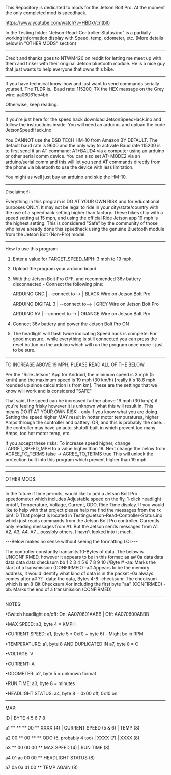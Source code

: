 This Repository is dedicated to mods for the Jetson Bolt Pro. At the moment the only completed mod is speedhack.

https://www.youtube.com/watch?v=HBDkVcntbl0

In the Testing folder "Jetson-Read-Controller-Status.ino" is a partially working information display with Speed, temp, odometer, etc. (More details below in "OTHER MODS" section)

**************

Credit and thanks goes to NTWM420 on reddit for letting me meet up with them and tinker with their original Jetson bluetooth module.
He is a nice guy that just wants to help everyone that owns this bike.

**************

If you have technical know-how and just want to send commands serially yourself. The TLDR is..
Baud rate: 115200, TX the HEX message on the Grey wire: aa06061eb4bb

Otherwise, keep reading.

**************

If you're just here for the speed hack download JetsonSpeedHack.ino and follow the instructions inside.
You will need an arduino, and upload the code JetsonSpeedHack.ino

You CANNOT use the DSD TECH HM-10 from Amazon BY DEFAULT. The default baud rate is 9600 and the only way to activate Baud rate 115200 is to first send it an AT command: AT+BAUD4 via a computer using an arduino or other serial comm device. You can also set AT+MODE2 via an arduino/serial comm and this will let you send AT commands directly from the phone via bluetooth to use the device with less limitation.

You might as well just buy an arduino and skip the HM-10.

**************

Disclaimer!:

Everything in this program is DO AT YOUR OWN RISK and for educational purposes ONLY.
It may not be legal to ride in your city/state/country with the use of a speedhack
setting higher than factory.
These bikes ship with a speed setting at 15 mph, and using the official Ride Jetson
app 19 mph is the highest setting. This is considered "Safe" by the community of those
who have already done this speedhack using the genuine Bluetooth module from the
Jetson Bolt (Non-Pro) model.

**************

How to use this program:

1) Enter a value for TARGET_SPEED_MPH: 3 mph to 19 mph.
2) Upload the program your arduino board.
3) With the Jetson Bolt Pro OFF, and recommended 36v battery disconnected - Connect the following pins:

   ARDUINO GND       | --connect to--> | BLACK Wire on Jetson Bolt Pro
   
   ARDUINO DIGITAL 3 | --connect to--> | GREY Wire on Jetson Bolt Pro
   
   ARDUINO 5V        | --connect to--> | ORANGE Wire on Jetson Bolt Pro
   
4) Connect 36v battery and power the Jetson Bolt Pro ON
5) The headlight will flash twice indicating Speed hack is complete. For good measure.. while everything is still connected you can press the reset
   button on the arduino which will run the program once more - just to be sure.

**************

TO INCREASE ABOVE 19 MPH, PLEASE READ ALL OF THE BELOW:

Per the "Ride Jetson" App for Android, the minimum speed is 3 mph (5 km/h) and the
maximum speed is 19 mph (30 km/h) [really it's 18.6 mph rounded up since calculation is from km].
These are the settings that we know will work and is considered "SAFE"

That said, the speed can be increased further above 19 mph (30 km/h) if you're feeling frisky however it is
unknown what this will result in. This means DO IT AT YOUR OWN RISK - only if you know what you are doing.
Setting the speed higher MAY result in hotter motor tempuratures, higher Amps through the controller
and battery. OR, and this is probably the case... the controller may have an auto-shutoff built in which
prevent too many Amps, too hot motor temp, etc.

If you accept these risks:
To increase speed higher, change TARGET_SPEED_MPH to a value higher than 19. Next change the below from
                         AGREE_TO_TERMS false -> AGREE_TO_TERMS true
This will unlock the protection built into this program which prevent higher than 19 mph

**************

**************

OTHER MODS:

**************
In the future if time permits, would like to add a Jetson Bolt Pro speedometer which includes Adjustable speed on the fly, 1-click headlight on/off, Temperature, Voltage, Current, ODO, Ride Time display.
If you would like to help with that project please help me find the messages from the rx pin! :D
That project is located in Testing/Jetson-Read-Controller-Status.ino which just reads commands from the Jetson Bolt Pro controller. Currently only reading messages from A1. But the Jetson sends messages from A1 A2, A3, A4, A7... possibly others, I havn't looked into it much.

---Below makes no sense without seeing the formatting LOL---

The controller constantly transmits 10-Bytes of data. The below is UNCONFIRMED, however it appears to be in this format:
aa a# 0a data data data data data checksum bb
1  2  3  4    5    6    7    8    9        10 //Byte #
-aa: Marks the start of a transmission (CONFIRMED)
-a# Appears to be the memory address, it would identify what kind of data is in the packet
-0a always comes after a# ??
-data: the data, Bytes 4-8
-checksum: The checksum which is an 8-Bit Checksum Xor including the first byte "aa" (CONFIRMED)
-bb: Marks the end of a transmission (CONFIRMED)

**************

NOTES:

•Switch headlight on/off: On: AA070601AABB | Off: AA070600ABBB

•MAX SPEED:         a3, byte 4 = KMPH

•CURRENT SPEED:     a1, (byte 5 * 0xff) + byte 6) - Might be in RPM

•TEMPERATURE:       a1, byte 8 AND DUPLICATED IN a7, byte 8 = C

•VOLTAGE:  V

•CURRENT:  A 

•ODOMETER:          a2, byte 5 = unknown format

•RUN TIME:          a3, byte 8 = minutes

•HEADLIGHT STATUS:  a4, byte 8 = 0x00 off, 0x10 on

**************
MAP:

ID |  BYTE  4  5  6  7  8

a1          ** ** ** 00 **  XXXX (4) | CURRENT SPEED (5 & 6) | TEMP (8)

a2          00 ** 00 ** **  ODO (5, probably 4 too) | XXXX (7) | XXXX (8)

a3          ** 00 00 00 **  MAX SPEED (4) | RUN TIME (8)

a4          01 ac 00 00 **  HEADLIGHT STATUS (8)

a7          0a 0a d1 00 **  TEMP AGAIN (8)
